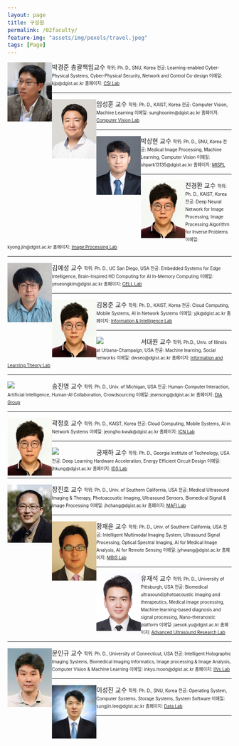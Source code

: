 ```yaml
---
layout: page
title: 구성원
permalink: /02faculty/
feature-img: "assets/img/pexels/travel.jpeg"
tags: [Page]
---
```



<img align="left" width="100" src="/assets/img/faculty/kjpark1.jpeg">
박경준 총괄책임교수  
<span style="font-size:70%">
학위: Ph. D., SNU, Korea  
전공: Learning-enabled Cyber-Physical Systems, Cyber-Physical Security, Network and Control Co-design  
이메일: kjp@dgist.ac.kr  
홈페이지: <a href="http://csi.dgist.ac.kr/">CSI Lab</a>  
</span>

----------

<img align="left" width="100" src="/assets/img/faculty/SunghoonIm_v1.jpeg">
임성훈 교수  
<span style="font-size:70%">
학위: Ph. D., KAIST, Korea  
전공: Computer Vision, Machine Learning  
이메일: sunghoonim@dgist.ac.kr  
홈페이지: <a href="https://cvlab.dgist.ac.kr/">Computer Vision Lab</a>  
</span>

----------

<img align="left" width="100" src="/assets/img/faculty/박상현-201x300.png">
박상현 교수  
<span style="font-size:70%">
학위: Ph. D., SNU, Korea  
전공: Medical Image Processing, Machine Learning, Computer Vision  
이메일: shpark13135@dgist.ac.kr  
홈페이지: <a href="https://sites.google.com/view/mispl/home">MISPL</a>  
</span>

----------

<img align="left" width="100" src="/assets/img/faculty/Kwak.jpeg">
진경환 교수  
<span style="font-size:70%">
학위: Ph. D., KAIST, Korea  
전공: Deep Neural Network for Image Processing, Image Processing Algorithm for Inverse Problems  
이메일: kyong.jin@dgist.ac.kr  
홈페이지: <a href="https://ipl.dgist.ac.kr/">Image Processing Lab</a>  
</span>

----------

<img align="left" width="100" src="/assets/img/faculty/YeseongKim.jpeg">
김예성 교수  
<span style="font-size:70%">
학위: Ph. D., UC San Diego, USA  
전공: Embedded Systems for Edge Intelligence, Brain-Inspired HD Computing for AI In-Memory Computing  
이메일: yeseongkim@dgist.ac.kr  
홈페이지: <a href="https://cell.dgist.ac.kr/">CELL Lab</a>  
</span>

----------

<img align="left" width="100" src="/assets/img/faculty/Kwak.jpeg">
김용준 교수  
<span style="font-size:70%">
학위: Ph. D., KAIST, Korea  
전공: Cloud Computing, Mobile Systems, AI in Network Systems  
이메일: yjk@dgist.ac.kr  
홈페이지: <a href="https://iil.dgist.ac.kr/">Information & Intelligence Lab</a>  
</span>

----------

<img align="left" width="100" src="/assets/img/faculty/서대원_비율43.jpeg">
서대원 교수  
<span style="font-size:70%">
학위: Ph.D., Univ. of Illinois at Urbana-Champaign, USA  
전공: Machine learning, Social networks  
이메일: dwseo@dgist.ac.kr  
홈페이지: <a href="https://sites.google.com/view/iltl">Information and Learning Theory Lab</a>  
</span>

----------

<img align="left" width="100" src="/assets/img/faculty/송진영_NNm6QdK.png">
송진영 교수  
<span style="font-size:70%">
학위: Ph. D., Univ. of Michigan, USA  
전공: Human-Computer Interaction, Artificial Intelligence, Human-AI Collaboration, Crowdsourcing  
이메일: jeansong@dgist.ac.kr  
홈페이지: <a href="https://diag.kr/">DIA Group</a>  
</span>

----------

<img align="left" width="100" src="/assets/img/faculty/Kwak.jpeg">
곽정호 교수  
<span style="font-size:70%">
학위: Ph. D., KAIST, Korea  
전공: Cloud Computing, Mobile Systems, AI in Network Systems  
이메일: jeongho.kwak@dgist.ac.kr  
홈페이지: <a href="https://icnl.dgist.ac.kr/">ICN Lab</a>  
</span>

----------

<img align="left" width="100" src="/assets/img/faculty/증명사진_궁재하.png">
궁재하 교수  
<span style="font-size:70%">
학위: Ph. D., Georgia Institute of Technology, USA  
전공: Deep Learning Hardware Acceleration, Energy Efficient Circuit Design  
이메일: jhkung@dgist.ac.kr  
홈페이지: <a href="http://idslab.dgist.ac.kr/">IDS Lab</a>  
</span>

----------

<img align="left" width="100" src="/assets/img/faculty/Dr_JHChang_2015_v2.jpeg">
장진호 교수  
<span style="font-size:70%">
학위: Ph. D., Univ. of Southern California, USA  
전공: Medical Ultrasound Imaging & Therapy, Photoacoustic Imaging, Ultrasound Sensors, Biomedical Signal & Image Processing  
이메일: jhchang@dgist.ac.kr  
홈페이지: <a href="https://mafi.dgist.ac.kr/">MAFI Lab</a>  
</span>

----------

<img align="left" width="100" src="/assets/img/faculty/jyhwang1.jpeg">
황재윤 교수  
<span style="font-size:70%">
학위: Ph. D., Univ. of Southern California, USA  
전공: Intelligent Multimodal Imaging System, Ultrasound Signal Processing, Optical Spectral Imaging, AI for Medical Image Analysis, AI for Remote Sensing  
이메일: jyhwang@dgist.ac.kr  
홈페이지: <a href="http://mbis.dgist.ac.kr/">MBIS Lab</a>  
</span>

----------

<img align="left" width="100" src="/assets/img/faculty/재석증명사진_한국.jpeg">
유재석 교수  
<span style="font-size:70%">
학위: Ph. D., University of Pittsburgh, USA  
전공: Biomedical ultrasound/photoacoustic imaging and therapeutics, Medical image processing, Machine learning-based diagnosis and signal processing, Nano-theranostic platform  
이메일: jaesok.yu@dgist.ac.kr  
홈페이지: <a href="https://ultrasound.dgist.ac.kr/">Advanced Ultrasound Research Lab</a>  
</span>

----------

<img align="left" width="100" src="/assets/img/faculty/사진-문인규-e1505971883944.png">
문인규 교수  
<span style="font-size:70%">
학위: Ph. D., University of Connecticut, USA  
전공: Intelligent Holographic Imaging Systems, Biomedical Imaging Informatics, Image processing & Image Analysis, Computer Vision & Machine Learning  
이메일: inkyu.moon@dgist.ac.kr  
홈페이지: <a href="http://iivs.dgist.ac.kr/">IIVs Lab</a>  
</span>

----------

<img align="left" width="100" src="/assets/img/faculty/sjlee_42LvjeD.jpeg">
이성진 교수  
<span style="font-size:70%">
학위: Ph. D., SNU, Korea  
전공: Operating System, Computer Systems, Storage Systems, System Software  
이메일: sungjin.lee@dgist.ac.kr  
홈페이지: <a href="https://datalab.dgist.ac.kr/">Data Lab</a>  
</span>

----------
